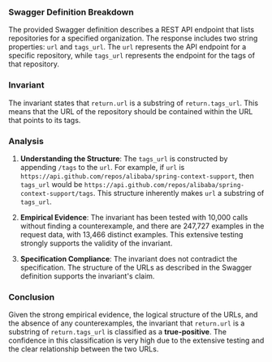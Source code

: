 ### Swagger Definition Breakdown
The provided Swagger definition describes a REST API endpoint that lists repositories for a specified organization. The response includes two string properties: `url` and `tags_url`. The `url` represents the API endpoint for a specific repository, while `tags_url` represents the endpoint for the tags of that repository.

### Invariant
The invariant states that `return.url` is a substring of `return.tags_url`. This means that the URL of the repository should be contained within the URL that points to its tags.

### Analysis
1. **Understanding the Structure**: The `tags_url` is constructed by appending `/tags` to the `url`. For example, if `url` is `https://api.github.com/repos/alibaba/spring-context-support`, then `tags_url` would be `https://api.github.com/repos/alibaba/spring-context-support/tags`. This structure inherently makes `url` a substring of `tags_url`.

2. **Empirical Evidence**: The invariant has been tested with 10,000 calls without finding a counterexample, and there are 247,727 examples in the request data, with 13,466 distinct examples. This extensive testing strongly supports the validity of the invariant.

3. **Specification Compliance**: The invariant does not contradict the specification. The structure of the URLs as described in the Swagger definition supports the invariant's claim.

### Conclusion
Given the strong empirical evidence, the logical structure of the URLs, and the absence of any counterexamples, the invariant that `return.url` is a substring of `return.tags_url` is classified as a **true-positive**. The confidence in this classification is very high due to the extensive testing and the clear relationship between the two URLs.
